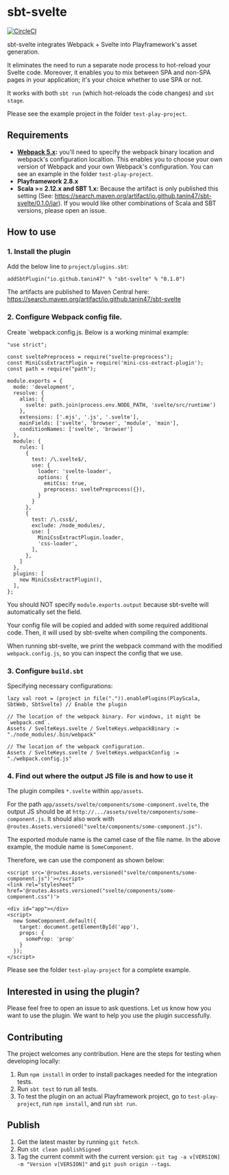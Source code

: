 sbt-svelte
===========

[![CircleCI](https://circleci.com/gh/tanin47/sbt-svelte.svg?style=svg)](https://circleci.com/gh/tanin47/sbt-svelte)

sbt-svelte integrates Webpack + Svelte into Playframework's asset generation.

It eliminates the need to run a separate node process to hot-reload your Svelte code. Moreover, it enables you to mix between SPA and non-SPA pages in your application; it's your choice whether to use SPA or not.

It works with both `sbt run` (which hot-reloads the code changes) and `sbt stage`.

Please see the example project in the folder `test-play-project`.

Requirements
-------------

* __[Webpack 5.x](https://webpack.js.org/):__ you'll need to specify the webpack binary location and webpack's configuration localtion. This enables you to choose your own version of Webpack and your own Webpack's configuration. You can see an example in the folder `test-play-project`.
* __Playframework 2.8.x__
* __Scala >= 2.12.x and SBT 1.x:__ Because the artifact is only published this setting (See: https://search.maven.org/artifact/io.github.tanin47/sbt-svelte/0.1.0/jar). If you would like other combinations of Scala and SBT versions, please open an issue.

How to use
-----------

### 1. Install the plugin

Add the below line to `project/plugins.sbt`:

```
addSbtPlugin("io.github.tanin47" % "sbt-svelte" % "0.1.0")
```

The artifacts are published to Maven Central here: https://search.maven.org/artifact/io.github.tanin47/sbt-svelte

### 2. Configure Webpack config file.

Create `webpack.config.js. Below is a working minimal example:

```
"use strict";

const sveltePreprocess = require("svelte-preprocess");
const MiniCssExtractPlugin = require('mini-css-extract-plugin');
const path = require("path");

module.exports = {
  mode: 'development',
  resolve: {
    alias: {
      svelte: path.join(process.env.NODE_PATH, 'svelte/src/runtime')
    },
    extensions: ['.mjs', '.js', '.svelte'],
    mainFields: ['svelte', 'browser', 'module', 'main'],
    conditionNames: ['svelte', 'browser']
  },
  module: {
    rules: [
      {
        test: /\.svelte$/,
        use: {
          loader: 'svelte-loader',
          options: {
            emitCss: true,
            preprocess: sveltePreprocess({}),
          }
        }
      },
      {
        test: /\.css$/,
        exclude: /node_modules/,
        use: [
          MiniCssExtractPlugin.loader,
          'css-loader',
        ],
      },
    ]
  },
  plugins: [
    new MiniCssExtractPlugin(),
  ],
};
```

You should NOT specify `module.exports.output` because sbt-svelte will automatically set the field.

Your config file will be copied and added with some required additional code. Then, it will used by sbt-svelte when compiling the components.

When running sbt-svelte, we print the webpack command with the modified `webpack.config.js`, so you can inspect the config that we use.

### 3. Configure `build.sbt`

Specifying necessary configurations:

```
lazy val root = (project in file(".")).enablePlugins(PlayScala, SbtWeb, SbtSvelte) // Enable the plugin

// The location of the webpack binary. For windows, it might be `webpack.cmd`.
Assets / SvelteKeys.svelte / SvelteKeys.webpackBinary := "./node_modules/.bin/webpack"

// The location of the webpack configuration.
Assets / SvelteKeys.svelte / SvelteKeys.webpackConfig := "./webpack.config.js"
```

### 4. Find out where the output JS file is and how to use it

The plugin compiles `*.svelte` within `app/assets`.

For the path `app/assets/svelte/components/some-component.svelte`, the output JS should be at `http://.../assets/svelte/components/some-component.js`.
It should also work with `@routes.Assets.versioned("svelte/components/some-component.js")`.

The exported module name is the camel case of the file name. In the above example, the module name is `SomeComponent`.

Therefore, we can use the component as shown below:

```
<script src='@routes.Assets.versioned("svelte/components/some-component.js")'></script>
<link rel="stylesheet" href='@routes.Assets.versioned("svelte/components/some-component.css")'>

<div id="app"></div>
<script>
  new SomeComponent.default({
    target: document.getElementById('app'),
    props: {
      someProp: 'prop'
    }
  });
</script>
```

Please see the folder `test-play-project` for a complete example.


Interested in using the plugin?
--------------------------------

Please feel free to open an issue to ask questions. Let us know how you want to use the plugin. We want to help you use the plugin successfully.


Contributing
---------------

The project welcomes any contribution. Here are the steps for testing when developing locally:

1. Run `npm install` in order to install packages needed for the integration tests.
2. Run `sbt test` to run all tests.
3. To test the plugin on an actual Playframework project, go to `test-play-project`, run `npm install`, and run `sbt run`.

Publish
--------
1. Get the latest master by running `git fetch`.
2. Run `sbt clean publishSigned`
3. Tag the current commit with the current version: `git tag -a v[VERSION] -m "Version v[VERSION]"` and `git push origin --tags`.
